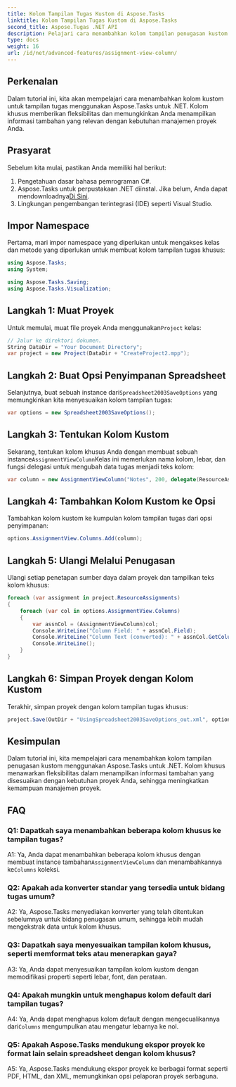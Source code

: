 ```yaml
---
title: Kolom Tampilan Tugas Kustom di Aspose.Tasks
linktitle: Kolom Tampilan Tugas Kustom di Aspose.Tasks
second_title: Aspose.Tugas .NET API
description: Pelajari cara menambahkan kolom tampilan penugasan kustom di Aspose.Tasks untuk .NET guna meningkatkan kemampuan manajemen proyek.
type: docs
weight: 16
url: /id/net/advanced-features/assignment-view-column/
---
```

## Perkenalan

Dalam tutorial ini, kita akan mempelajari cara menambahkan kolom kustom untuk tampilan tugas menggunakan Aspose.Tasks untuk .NET. Kolom khusus memberikan fleksibilitas dan memungkinkan Anda menampilkan informasi tambahan yang relevan dengan kebutuhan manajemen proyek Anda.

## Prasyarat

Sebelum kita mulai, pastikan Anda memiliki hal berikut:

1. Pengetahuan dasar bahasa pemrograman C#.
2.  Aspose.Tasks untuk perpustakaan .NET diinstal. Jika belum, Anda dapat mendownloadnya[Di Sini](https://releases.aspose.com/tasks/net/).
3. Lingkungan pengembangan terintegrasi (IDE) seperti Visual Studio.

## Impor Namespace

Pertama, mari impor namespace yang diperlukan untuk mengakses kelas dan metode yang diperlukan untuk membuat kolom tampilan tugas khusus:

```csharp
using Aspose.Tasks;
using System;

using Aspose.Tasks.Saving;
using Aspose.Tasks.Visualization;

```

## Langkah 1: Muat Proyek

 Untuk memulai, muat file proyek Anda menggunakan`Project` kelas:

```csharp
// Jalur ke direktori dokumen.
String DataDir = "Your Document Directory";
var project = new Project(DataDir + "CreateProject2.mpp");
```

## Langkah 2: Buat Opsi Penyimpanan Spreadsheet

 Selanjutnya, buat sebuah instance dari`Spreadsheet2003SaveOptions` yang memungkinkan kita menyesuaikan kolom tampilan tugas:

```csharp
var options = new Spreadsheet2003SaveOptions();
```

## Langkah 3: Tentukan Kolom Kustom

 Sekarang, tentukan kolom khusus Anda dengan membuat sebuah instance`AssignmentViewColumn`Kelas ini memerlukan nama kolom, lebar, dan fungsi delegasi untuk mengubah data tugas menjadi teks kolom:

```csharp
var column = new AssignmentViewColumn("Notes", 200, delegate(ResourceAssignment assignment) { return assignment.Get(Asn.NotesText); });
```

## Langkah 4: Tambahkan Kolom Kustom ke Opsi

Tambahkan kolom kustom ke kumpulan kolom tampilan tugas dari opsi penyimpanan:

```csharp
options.AssignmentView.Columns.Add(column);
```

## Langkah 5: Ulangi Melalui Penugasan

Ulangi setiap penetapan sumber daya dalam proyek dan tampilkan teks kolom khusus:

```csharp
foreach (var assignment in project.ResourceAssignments)
{
    foreach (var col in options.AssignmentView.Columns)
    {
        var assnCol = (AssignmentViewColumn)col;
        Console.WriteLine("Column Field: " + assnCol.Field);
        Console.WriteLine("Column Text (converted): " + assnCol.GetColumnText(assignment));
        Console.WriteLine();
    }
}
```

## Langkah 6: Simpan Proyek dengan Kolom Kustom

Terakhir, simpan proyek dengan kolom tampilan tugas khusus:

```csharp
project.Save(OutDir + "UsingSpreadsheet2003SaveOptions_out.xml", options);
```

## Kesimpulan

Dalam tutorial ini, kita mempelajari cara menambahkan kolom tampilan penugasan kustom menggunakan Aspose.Tasks untuk .NET. Kolom khusus menawarkan fleksibilitas dalam menampilkan informasi tambahan yang disesuaikan dengan kebutuhan proyek Anda, sehingga meningkatkan kemampuan manajemen proyek.

## FAQ

### Q1: Dapatkah saya menambahkan beberapa kolom khusus ke tampilan tugas?

 A1: Ya, Anda dapat menambahkan beberapa kolom khusus dengan membuat instance tambahan`AssignmentViewColumn` dan menambahkannya ke`Columns` koleksi.

### Q2: Apakah ada konverter standar yang tersedia untuk bidang tugas umum?

A2: Ya, Aspose.Tasks menyediakan konverter yang telah ditentukan sebelumnya untuk bidang penugasan umum, sehingga lebih mudah mengekstrak data untuk kolom khusus.

### Q3: Dapatkah saya menyesuaikan tampilan kolom khusus, seperti memformat teks atau menerapkan gaya?

A3: Ya, Anda dapat menyesuaikan tampilan kolom kustom dengan memodifikasi properti seperti lebar, font, dan perataan.

### Q4: Apakah mungkin untuk menghapus kolom default dari tampilan tugas?

 A4: Ya, Anda dapat menghapus kolom default dengan mengecualikannya dari`Columns` mengumpulkan atau mengatur lebarnya ke nol.

### Q5: Apakah Aspose.Tasks mendukung ekspor proyek ke format lain selain spreadsheet dengan kolom khusus?

A5: Ya, Aspose.Tasks mendukung ekspor proyek ke berbagai format seperti PDF, HTML, dan XML, memungkinkan opsi pelaporan proyek serbaguna.